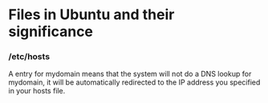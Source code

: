 # Files in Ubuntu and their significance

### /etc/hosts

A entry for mydomain means that the system will not do a DNS lookup for mydomain, it will be automatically redirected to the IP address you specified in your hosts file. 
